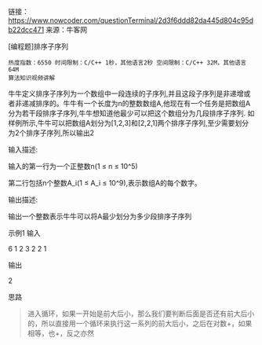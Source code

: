 链接：https://www.nowcoder.com/questionTerminal/2d3f6ddd82da445d804c95db22dcc471
来源：牛客网

[编程题]排序子序列

    热度指数：6550 时间限制：C/C++ 1秒，其他语言2秒 空间限制：C/C++ 32M，其他语言64M
    算法知识视频讲解

牛牛定义排序子序列为一个数组中一段连续的子序列,并且这段子序列是非递增或者非递减排序的。牛牛有一个长度为n的整数数组A,他现在有一个任务是把数组A分为若干段排序子序列,牛牛想知道他最少可以把这个数组分为几段排序子序列.
如样例所示,牛牛可以把数组A划分为[1,2,3]和[2,2,1]两个排序子序列,至少需要划分为2个排序子序列,所以输出2

输入描述:

输入的第一行为一个正整数n(1 ≤ n ≤ 10^5)

第二行包括n个整数A_i(1 ≤ A_i ≤ 10^9),表示数组A的每个数字。



输出描述:

输出一个整数表示牛牛可以将A最少划分为多少段排序子序列

示例1
输入

6
1 2 3 2 2 1

输出

2





思路

> 进入循环，如果一开始是前大后小，那么我们要判断后面是否还有前大后小的，所以直接用一个循环来执行这一系列的前大后小，之后在对数+，如果相等，也+，反之亦然